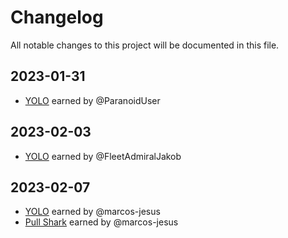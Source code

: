 # Changelog

All notable changes to this project will be documented in this file.

## 2023-01-31

- [YOLO](https://github.com/users/ParanoidUser/achievements/yolo) earned by @ParanoidUser

## 2023-02-03

- [YOLO](https://github.com/users/FleetAdmiralJakob/achievements/yolo) earned by @FleetAdmiralJakob

## 2023-02-07

- [YOLO](https://github.com/users/marcos-jesus/achievements/yolo) earned by @marcos-jesus
- [Pull Shark](https://github.com/users/marcos-jesus/achievements/pull-shark) earned by @marcos-jesus
